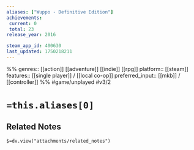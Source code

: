 ```yaml
---
aliases: ["Wuppo - Definitive Edition"]
achievements:
 current: 0
 total: 23
release_year: 2016

steam_app_id: 400630
last_updated: 1750218211
---
```

%%
genres:: [[action]] [[adventure]] [[indie]] [[rpg]]
platform:: [[steam]]
features:: [[single player]] / [[local co-op]]
preferred_input:: [[mkb]] / [[controller]]
%%
#game/unplayed
#v3/2

# `=this.aliases[0]`
## Related Notes
`$=dv.view("attachments/related_notes")`